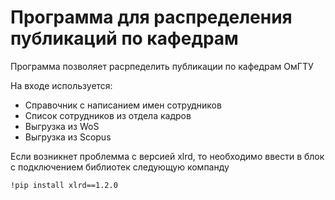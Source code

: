 # Программа для распределения публикаций по кафедрам

Программа позволяет расрпеделить публикации по кафедрам ОмГТУ

На входе используется:
* Справочник с написанием имен сотрудников
* Список сотрудников из отдела кадров
* Выгрузка из WoS
* Выгрузка из Scopus

Если возникнет проблемма с версией xlrd, то необходимо ввести в блок с подключением библиотек следующую компанду
```bash
!pip install xlrd==1.2.0
```
